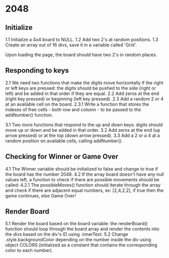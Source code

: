 # 2048 #

## Initialize ##
1.1 Initialize a 4x4 board to NULL.
1.2 Add two 2's at random positions.
1.3 Create an array out of 16 divs, save it in a variable called 'Grid'.

Upon loading the page, the board should have two 2's in random places.

## Responding to keys ##
2.1 We need two functions that make the digits move horizontally if the right or left keys are pressed: the digits should be pushed to the side (right or left) and be added in that order if they are equal.
2.2 Add zeros at the end (right key pressed) or beginning (left key pressed).
2.3 Add a random 2 or 4 at an available cell on the board.
        2.3.1 Write a function that stores the indexes of free cells - both row and column - to be passed to the addNumber() function.

3.1 Two more functions that respond to the up and down keys: digits should move up or down and be added in that order.
3.2 Add zeros at the end (up arrow pressed) or at the top (down arrow pressed).
3.3 Add a 2 or a 4 at a random position on available cells, calling addNumber().

## Checking for Winner or Game Over ##
4.1 The Winner variable should be initialized to false and change to true if the board has the number 2048.
4.2 If the array board doesn't have any null values left, a function to check if there are possible movements should be called:
    4.2.1 The possibleMoves() function should iterate through the array and check if there are adjacent equal numbers, ex: [2,4,2,2], if true then the game continues, else Game Over!

## Render Board ##
5.1 Render the board based on the board variable: the renderBoard() function should loop through the board array and render the contents into the divs based on the div's ID using .innerText.
5.2 Change .style.backgroundColor depending on the number inside the div using object COLORS (initialized as a constant that contains the corresponding color to each number).

